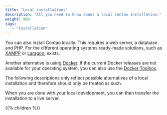 ```yaml
---
title: "Local installations"
description: "All you need to know about a local Contao installation."
weight: 900
tags: 
   - "Installation"
---
```


You can also install Contao locally. This requires a web server, a database and PHP. For the different operating systems
ready-made solutions, such as [XAMPP](https://www.apachefriends.org) or [Laragon](https://laragon.org/), exists. 

Another alternative is using [Docker](https://www.docker.com/). If the current Docker releases are not available for your operating system, you can also use the [Docker Toolbox](https://docs.docker.com/toolbox/overview/).

The following descriptions only reflect possible alternatives of a local installation and therefore should only be treated as such.

When you are done with your local development, you can then transfer the installation to a live server.

{{% children %}}
